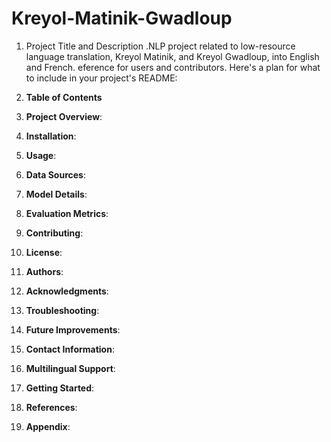 # Kreyol-Matinik-Gwadloup
1. Project Title and Description
.NLP project related to low-resource language translation, Kreyol Matinik, and Kreyol Gwadloup, into English and French. eference for users and contributors. Here's a plan for what to include in your project's README:
2. **Table of Contents**
3. **Project Overview**:
4. **Installation**:
5. **Usage**:
6. **Data Sources**:
  
7. **Model Details**:
  
8. **Evaluation Metrics**:
  
9. **Contributing**:
  
10. **License**:
11. **Authors**:

12. **Acknowledgments**:
    
13. **Troubleshooting**:
    
14. **Future Improvements**:

15. **Contact Information**:

17. **Multilingual Support**:
    
18. **Getting Started**:

19. **References**:
20. **Appendix**:

